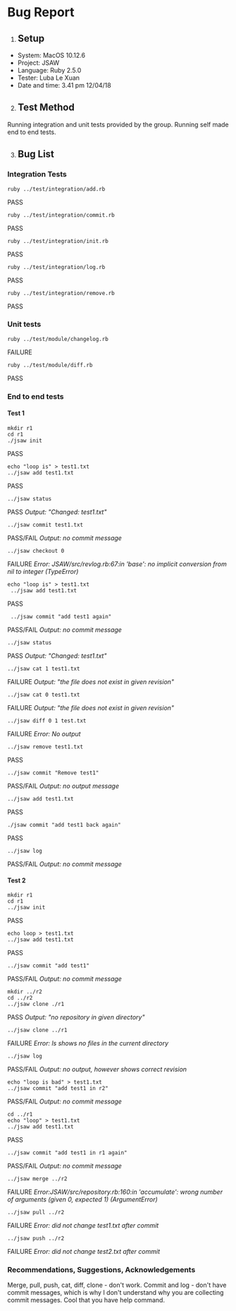 # Bug Report

1. ## Setup
* System: MacOS 10.12.6
* Project: JSAW
* Language: Ruby 2.5.0
* Tester: Luba Le Xuan
* Date and time: 3.41 pm 12/04/18

2. ## Test Method
Running integration and unit tests provided by the group. Running self made end to end tests.

3. ## Bug List

### Integration Tests
```
ruby ../test/integration/add.rb 
```
PASS
```
ruby ../test/integration/commit.rb 
```
PASS
```
ruby ../test/integration/init.rb 
```
PASS
```
ruby ../test/integration/log.rb 
```
PASS
```
ruby ../test/integration/remove.rb 
```
PASS

### Unit tests
```
ruby ../test/module/changelog.rb 
```
FAILURE
```
ruby ../test/module/diff.rb 
```
PASS


### End to end tests

#### Test 1
```
mkdir r1
cd r1
./jsaw init
```
PASS
```
echo "loop is" > test1.txt
../jsaw add test1.txt
```
PASS
```
../jsaw status
```
PASS
*Output: "Changed: test1.txt"*
```
../jsaw commit test1.txt
```
PASS/FAIL
*Output: no commit message*
```
../jsaw checkout 0
```
FAILURE
*Error: JSAW/src/revlog.rb:67:in 'base': no implicit conversion from nil to integer (TypeError)*
```
echo "loop is" > test1.txt
 ../jsaw add test1.txt
 ```
PASS
```
 ../jsaw commit "add test1 again"
 ```
 PASS/FAIL
 *Output: no commit message*
 ```
 ../jsaw status
 ```
 PASS
 *Output: "Changed: test1.txt"*
 ```
 ../jsaw cat 1 test1.txt
 ```
 FAILURE
 *Output: "the file does not exist in given revision"*
 ```
 ../jsaw cat 0 test1.txt
 ```
FAILURE
*Output: "the file does not exist in given revision"*
 ```
../jsaw diff 0 1 test.txt
```
FAILURE
*Error: No output*
```
../jsaw remove test1.txt
```
PASS
```
../jsaw commit "Remove test1"
```
PASS/FAIL
*Output: no output message*
```
../jsaw add test1.txt
```
PASS
```
./jsaw commit "add test1 back again"
```
PASS
```
../jsaw log
```
PASS/FAIL
*Output: no commit message*


#### Test 2
```
mkdir r1
cd r1
../jsaw init
```
PASS
```
echo loop > test1.txt
../jsaw add test1.txt
```
PASS
```
../jsaw commit "add test1"
```
PASS/FAIL
*Output: no commit message*
```
mkdir ../r2
cd ../r2
../jsaw clone ./r1
```
PASS
*Output: "no repository in given directory"*
```
../jsaw clone ../r1
```
FAILURE
*Error: ls shows no files in the current directory*
```
../jsaw log
```
PASS/FAIL
*Output: no output, however shows correct revision*
```
echo "loop is bad" > test1.txt
../jsaw commit "add test1 in r2"
```
PASS/FAIL
*Output: no commit message*
```
cd ../r1
echo "loop" > test1.txt
../jsaw add test1.txt
```
PASS
```
../jsaw commit "add test1 in r1 again"
```
PASS/FAIL
*Output: no commit message*
```
../jsaw merge ../r2
```
FAILURE
*Error:JSAW/src/repository.rb:160:in 'accumulate': wrong number of arguments (given 0, expected 1) (ArgumentError)*
```
../jsaw pull ../r2
```
FAILURE
*Error: did not change test1.txt after commit*
```
../jsaw push ../r2
```
FAILURE
*Error: did not change test2.txt after commit*


### Recommendations, Suggestions, Acknowledgements
Merge, pull, push, cat, diff, clone - don't work. Commit and log - don't have commit messages, which is why I don't understand why you are collecting commit messages.
Cool that you have help command.
